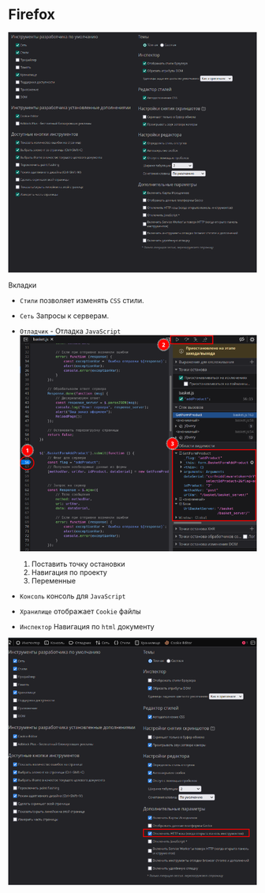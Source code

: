 # Firefox

![Стандартыне настройки браузера](_attachments/3960b39759fbeb57b9972ee6b25bbbd6.png)

Вкладки

- `Стили` позволяет изменять `CSS` стили.
- `Сеть` Запросы к серверам.
- `Отладчик` - Отладка `JavaScript`
    ![](_attachments/4c8a3a4184e9b19c7969399637e17649.png)

    1.  Поставить точку остановки
    2.  Навигация по проекту
    3.  Переменные

- `Консоль` консоль для `JavaScript`
- `Хранилище` отображает `Cookie` файлы
- `Инспектор` Навигация по `html` документу

![Настройки](_attachments/Pasted%20image%2020211120205943.png)